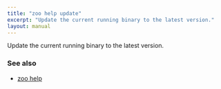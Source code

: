 ```yaml
---
title: "zoo help update"
excerpt: "Update the current running binary to the latest version."
layout: manual
---
```


Update the current running binary to the latest version.

### See also

* [zoo help](./zoo_help)